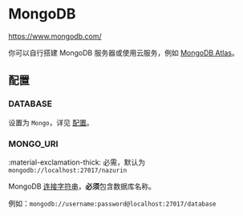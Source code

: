# MongoDB

<https://www.mongodb.com/>

你可以自行搭建 MongoDB 服务器或使用云服务，例如 [MongoDB Atlas](https://www.mongodb.com/atlas/database)。

## 配置

### DATABASE

设置为 `Mongo`，详见 [配置](../../start/configuration/#database)。

### MONGO_URI

:material-exclamation-thick: 必需，默认为 `mongodb://localhost:27017/nazurin`

MongoDB [连接字符串](https://docs.mongodb.com/manual/reference/connection-string/)，**必须**包含数据库名称。

例如：`mongodb://username:password@localhost:27017/database`
